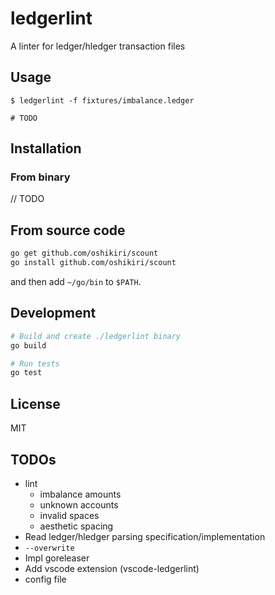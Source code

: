ledgerlint
=====

A linter for ledger/hledger transaction files

## Usage
```
$ ledgerlint -f fixtures/imbalance.ledger

# TODO
```

## Installation
### From binary

// TODO

## From source code

```sh
go get github.com/oshikiri/scount
go install github.com/oshikiri/scount
```

and then add `~/go/bin` to `$PATH`.

## Development
```sh
# Build and create ./ledgerlint binary
go build

# Run tests
go test
```

## License

MIT

## TODOs
- lint
    - imbalance amounts
    - unknown accounts
    - invalid spaces
    - aesthetic spacing
- Read ledger/hledger parsing specification/implementation
- `--overwrite`
- Impl goreleaser
- Add vscode extension (vscode-ledgerlint)
- config file
